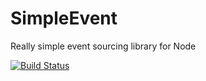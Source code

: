 # SimpleEvent
Really simple event sourcing library for Node

[![Build Status](https://travis-ci.org/seanfitzg/SimpleEvent.svg?branch=master)](https://travis-ci.org/seanfitzg/SimpleEvent)
